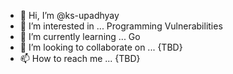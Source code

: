 - 👋 Hi, I’m @ks-upadhyay
- 👀 I’m interested in ... Programming Vulnerabilities
- 🌱 I’m currently learning ... Go
- 💞️ I’m looking to collaborate on ... {TBD}
- 📫 How to reach me ... {TBD}

<!---
ks-upadhyay/ks-upadhyay is a ✨ special ✨ repository because its `README.md` (this file) appears on your GitHub profile.
You can click the Preview link to take a look at your changes.
--->
